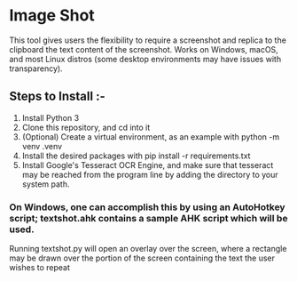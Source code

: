 # Image Shot

This tool gives users the flexibility to require a screenshot and replica to the clipboard the text content of the screenshot. Works on Windows, macOS, and most Linux distros (some desktop environments may have issues with transparency).

## Steps to Install :-
1. Install Python 3 
2. Clone this repository, and cd into it 
3. (Optional) Create a virtual environment, as an example with python -m venv .venv 
4. Install the desired packages with pip install -r requirements.txt 
5. Install Google's Tesseract OCR Engine, and make sure that tesseract may be reached from the program line by adding the directory to your system  path.

### On Windows, one can accomplish this by using an AutoHotkey script; textshot.ahk contains a sample AHK script which will be used.

Running textshot.py will open an overlay over the screen, where a rectangle may be drawn over the portion of the screen containing the text the user wishes to repeat
